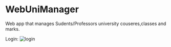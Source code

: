 # WebUniManager

Web app that manages Sudents/Professors university couseres,classes and marks.

Login:
![login](https://user-images.githubusercontent.com/47884152/149982822-7f91e208-c990-47dd-b691-6014e931284a.png)
